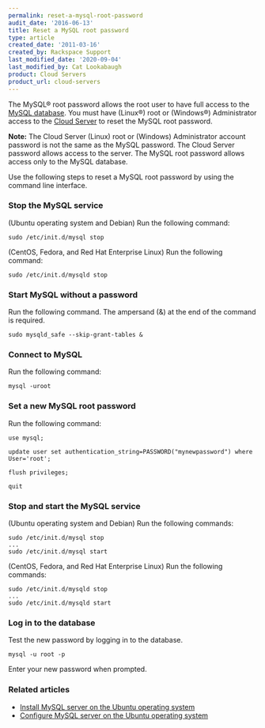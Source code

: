 ```yaml
---
permalink: reset-a-mysql-root-password
audit_date: '2016-06-13'
title: Reset a MySQL root password
type: article
created_date: '2011-03-16'
created_by: Rackspace Support
last_modified_date: '2020-09-04'
last_modified_by: Cat Lookabaugh
product: Cloud Servers
product_url: cloud-servers
---
```


The MySQL&reg; root password allows the root user to have full access to the
[MySQL database](https://www.rackspace.com/cloud/databases). You must have
(Linux&reg;) root or (Windows&reg;) Administrator access to the
[Cloud Server](https://www.rackspace.com/cloud) to reset the MySQL root password.

**Note:** The Cloud Server (Linux) root or (Windows) Administrator account
password is not the same as the MySQL password.  The Cloud Server password allows
access to the server. The MySQL root password allows access only to the MySQL
database.

Use the following steps to reset a MySQL root password by using the command line
interface.

### Stop the MySQL service

(Ubuntu operating system and Debian) Run the following command:

    sudo /etc/init.d/mysql stop

(CentOS, Fedora, and Red Hat Enterprise Linux) Run the following command:

    sudo /etc/init.d/mysqld stop

### Start MySQL without a password

Run the following command. The ampersand (&) at the end of the command is required.

    sudo mysqld_safe --skip-grant-tables &

### Connect to MySQL

Run the following command:

    mysql -uroot

### Set a new MySQL root password

Run the following command:

    use mysql;

    update user set authentication_string=PASSWORD("mynewpassword") where User='root';

    flush privileges;

    quit

### Stop and start the MySQL service

(Ubuntu operating system and Debian) Run the following commands:

    sudo /etc/init.d/mysql stop
    ...
    sudo /etc/init.d/mysql start

(CentOS, Fedora, and Red Hat Enterprise Linux) Run the following commands:

    sudo /etc/init.d/mysqld stop
    ...
    sudo /etc/init.d/mysqld start

### Log in to the database

Test the new password by logging in to the database.

    mysql -u root -p

Enter your new password when prompted.

### Related articles

- [Install MySQL server on the Ubuntu operating system](https://docs-ospc.rackspace.com/support/how-to/cloud-servers/install-mysql-server-on-the-ubuntu-operating-system)
- [Configure MySQL server on the Ubuntu operating system](https://docs-ospc.rackspace.com/support/how-to/cloud-servers/configure-mysql-server-on-the-ubuntu-operating-system)

<script type="application/ld+json">
{
"@context": "https://schema.org/",
"@type": "HowTo",
"text":"Reset a MySQL root password",
"description": "Use the following steps to reset a MySQL root password by using the command line interface.",
"step": [{
	"@type": "HowToStep",
	"text": "Stop the MySQL service",
	"description": "You need to know the Internet Protocol (IP) address of the computer from which you’re connecting.",
	"itemListElement": [{
		"@type": "HowToDirection",
		"text": "(Ubuntu operating system and Debian) Run the following command: sudo /etc/init.d/mysql stop"
		},{
		"@type": "HowToDirection",
		"text": "(CentOS, Fedora, and Red Hat Enterprise Linux) Run the following command: sudo /etc/init.d/mysqld stop"
	}]},{
	"@type": "HowToStep",
	"text": "Start MySQL without a password",
	"description": "Run the following command. The ampersand (&) at the end of the command is required: sudo mysqld_safe --skip-grant-tables &"
	},{
	"@type": "HowToStep",
	"text": "Connect to MySQL",
	"description": "Run the following command: mysql -uroot"
	},{
	"@type": "HowToStep",
	"text": "Set a new MySQL root password",
	"description": "Run the following command: use mysql;\r\n\r\nupdate user set authentication_string=PASSWORD(\"mynewpassword\") where User='root';\r\n\r\nflush privileges;\r\n\r\nquit"
	},{
	"@type": "HowToStep",
	"text": "Stop and start the MySQL service",
	"itemListElement": [{
		"@type": "HowToDirection",
		"text": "(Ubuntu operating system and Debian) Run the following commands: sudo \/etc\/init.d\/mysql stop\r\n...\r\nsudo \/etc\/init.d\/mysql start"
		},{
		"@type": "HowToDirection",
		"text": "(CentOS, Fedora, and Red Hat Enterprise Linux) Run the following commands: sudo \/etc\/init.d\/mysqld stop\r\n...\r\nsudo \/etc\/init.d\/mysqld start"
	}]},{
	"@type": "HowToStep",
	"text": "Log in to the database",
	"itemListElement": [{
		"@type": "HowToDirection",
		"text": "Test the new password by logging in to the database."
		},{
		"@type": "HowToDirection",
		"text": "mysql -u root -p"
		},{
		"@type": "HowToDirection",
		"text": "Enter your new password when prompted."
}]}]}
